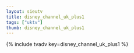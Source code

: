 ```yaml
--- 
layout: sieutv
title: disney_channel_uk_plus1
tags: ["uktv"]
thumb: disney_channel_uk_plus1
---
```

{% include tvadv key=disney_channel_uk_plus1 %}
